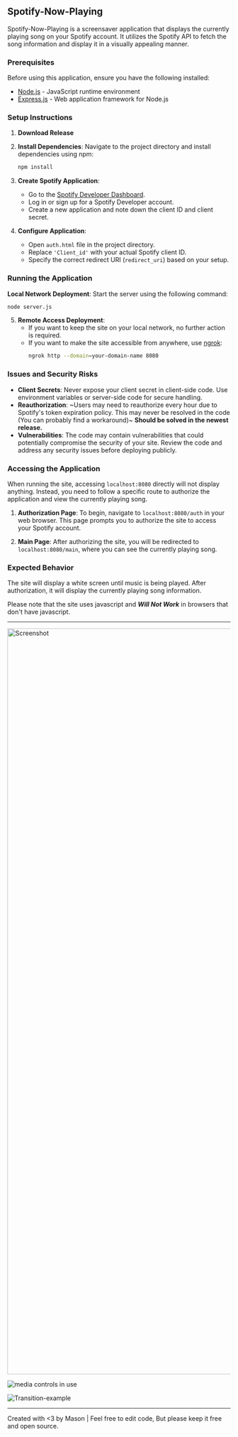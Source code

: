 ## Spotify-Now-Playing

Spotify-Now-Playing is a screensaver application that displays the currently playing song on your Spotify account. It utilizes the Spotify API to fetch the song information and display it in a visually appealing manner.

### Prerequisites

Before using this application, ensure you have the following installed:

- [Node.js](https://nodejs.org) - JavaScript runtime environment
- [Express.js](https://expressjs.com/) - Web application framework for Node.js

### Setup Instructions

1. **Download Release**

2. **Install Dependencies**: Navigate to the project directory and install dependencies using npm:
   ```bash
   npm install
   ```

3. **Create Spotify Application**:
   - Go to the [Spotify Developer Dashboard](https://developer.spotify.com/dashboard/applications).
   - Log in or sign up for a Spotify Developer account.
   - Create a new application and note down the client ID and client secret.

4. **Configure Application**:
   - Open `auth.html` file in the project directory.
   - Replace `'Client_id'` with your actual Spotify client ID.
   - Specify the correct redirect URI (`redirect_uri`) based on your setup.

### Running the Application

 **Local Network Deployment**: Start the server using the following command:
  ```bash
  node server.js
  ```

5. **Remote Access Deployment**:
   - If you want to keep the site on your local network, no further action is required.
   - If you want to make the site accessible from anywhere, use [ngrok](https://ngrok.com/):
     ```bash
     ngrok http --domain=your-domain-name 8080
     ```

### Issues and Security Risks

- **Client Secrets**: Never expose your client secret in client-side code. Use environment variables or server-side code for secure handling.
- **Reauthorization**: ~Users may need to reauthorize every hour due to Spotify's token expiration policy. This may never be resolved in the code (You can probably find a workaround)~ **Should be solved in the newest release.**
- **Vulnerabilities**: The code may contain vulnerabilities that could potentially compromise the security of your site. Review the code and address any security issues before deploying publicly.

### Accessing the Application

When running the site, accessing `localhost:8080` directly will not display anything. Instead, you need to follow a specific route to authorize the application and view the currently playing song.

1. **Authorization Page**: To begin, navigate to `localhost:8080/auth` in your web browser. This page prompts you to authorize the site to access your Spotify account.

2. **Main Page**: After authorizing the site, you will be redirected to `localhost:8080/main`, where you can see the currently playing song.


### Expected Behavior

The site will display a white screen until music is being played. After authorization, it will display the currently playing song information.

Please note that the site uses javascript and ***Will Not Work*** in browsers that don't have javascript.

---

<img width="1680" alt="Screenshot" src="https://github.com/11ason/Spotify-Now-Playing/assets/146950994/2d4e8cdc-a574-4f6f-802a-7081d92c56a4">

![media controls in use](https://github.com/11ason/Spotify-Now-Playing/assets/146950994/46cb9ac9-e97c-4813-ba60-862b79569f0a)

![Transition-example](https://github.com/11ason/Spotify-Now-Playing/assets/146950994/d85ae2be-5e38-49f2-8554-04502fba2c6d)

---
Created with <3 by Mason | Feel free to edit code, But please keep it free and open source.
